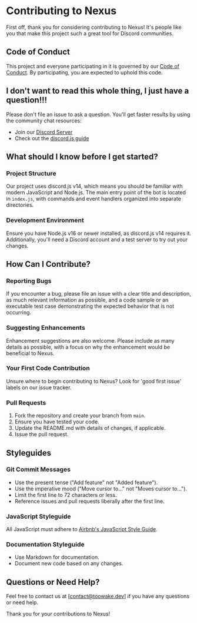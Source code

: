 # Contributing to Nexus

First off, thank you for considering contributing to Nexus! It's people like you that make this project such a great tool for Discord communities.

## Code of Conduct

This project and everyone participating in it is governed by our [Code of Conduct](CODE_OF_CONDUCT.md). By participating, you are expected to uphold this code.

## I don't want to read this whole thing, I just have a question!!!

Please don't file an issue to ask a question. You'll get faster results by using the community chat resources:

- Join our [Discord Server](https://discord.gg/nexushosting)
- Check out the [discord.js guide](https://discordjs.guide/)

## What should I know before I get started?

### Project Structure

Our project uses discord.js v14, which means you should be familiar with modern JavaScript and Node.js. The main entry point of the bot is located in `index.js`, with commands and event handlers organized into separate directories.

### Development Environment

Ensure you have Node.js v16 or newer installed, as discord.js v14 requires it. Additionally, you'll need a Discord account and a test server to try out your changes.

## How Can I Contribute?

### Reporting Bugs

If you encounter a bug, please file an issue with a clear title and description, as much relevant information as possible, and a code sample or an executable test case demonstrating the expected behavior that is not occurring.

### Suggesting Enhancements

Enhancement suggestions are also welcome. Please include as many details as possible, with a focus on why the enhancement would be beneficial to Nexus.

### Your First Code Contribution

Unsure where to begin contributing to Nexus? Look for 'good first issue' labels on our issue tracker.

### Pull Requests

1. Fork the repository and create your branch from `main`.
2. Ensure you have tested your code.
3. Update the README.md with details of changes, if applicable.
4. Issue the pull request.

## Styleguides

### Git Commit Messages

- Use the present tense ("Add feature" not "Added feature").
- Use the imperative mood ("Move cursor to..." not "Moves cursor to...").
- Limit the first line to 72 characters or less.
- Reference issues and pull requests liberally after the first line.

### JavaScript Styleguide

All JavaScript must adhere to [Airbnb's JavaScript Style Guide](https://github.com/airbnb/javascript).

### Documentation Styleguide

- Use Markdown for documentation.
- Document new code based on any changes.

## Questions or Need Help?

Feel free to contact us at [contact@toowake.dev] if you have any questions or need help.

Thank you for your contributions to Nexus!
